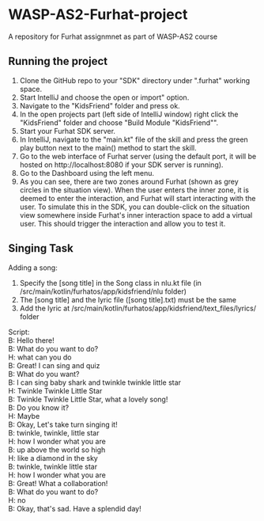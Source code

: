 # WASP-AS2-Furhat-project
A repository for Furhat assignmnet  as part of WASP-AS2 course

## Running the project

1. Clone the GitHub repo to your "SDK" directory under ".furhat" working space.
2. Start IntelliJ and choose the open or import" option.
3. Navigate to the "KidsFriend" folder and press ok.
4. In the open projects part (left side of IntelliJ window) right click the "KidsFriend" folder and choose "Build Module "KidsFriend"".
5. Start your Furhat SDK server.
5. In IntelliJ, navigate to the "main.kt" file of the skill and press the green play button next to the main() method to start the skill.
6. Go to the web interface of Furhat server (using the default port, it will be hosted on http://localhost:8080 if your SDK server is running).
7. Go to the Dashboard using the left menu.
8. As you can see, there are two zones around Furhat (shown as grey circles in the situation view). When the user enters the inner zone, it is deemed to enter the interaction, and Furhat will start interacting with the user. To simulate this in the SDK, you can double-click on the situation view somewhere inside Furhat's inner interaction space to add a virtual user. This should trigger the interaction and allow you to test it.

## Singing Task 

Adding a song:
1. Specify the [song title] in the Song class in nlu.kt file (in /src/main/kotlin/furhatos/app/kidsfriend/nlu folder)
2. The [song title] and the lyric file ([song title].txt) must be the same
3. Add the lyric at /src/main/kotlin/furhatos/app/kidsfriend/text_files/lyrics/ folder


Script:\
B: Hello there!\
B: What do you want to do?\
H: what can you do\
B: Great! I can sing and quiz\
B: What do you want?\
B: I can sing baby shark and twinkle twinkle little star\
H: Twinkle Twinkle Little Star\
B: Twinkle Twinkle Little Star, what a lovely song!\
B: Do you know it?\
H: Maybe\
B: Okay, Let's take turn singing it!\
B: twinkle, twinkle, little star\
H: how I wonder what you are\
B: up above the world so high\
H: like a diamond in the sky\
B: twinkle, twinkle little star\
H: how I wonder what you are\
B: Great! What a collaboration!\
B: What do you want to do?\
H: no\
B: Okay, that's sad. Have a splendid day!

